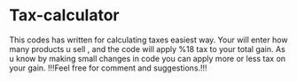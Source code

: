 # Tax-calculator
This codes has written for calculating taxes easiest way. Your will enter how many products u sell , and the code will apply %18 tax to your total gain. As u know by making small changes in code you can apply more or less tax on your gain. 
!!!Feel free for comment and suggestions.!!!
